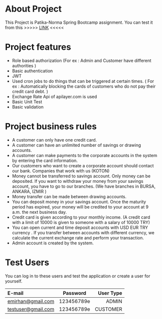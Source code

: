 # About Project
This Project is Patika-Norma Spring Bootcamp assignment.
You can test it from this >>>>> [LINK](https://emir-bank-frontend.herokuapp.com/login) <<<<<
# Project features
- Role based authorization (For ex : Admin and Customer have different authorities )
- Basic authentication
- JWT
- Used cron jobs to do things that can be triggered at certain times. ( For ex : Automatically blocking the cards of customers who do not pay their credit card debt. )
- Exchange Rate Api of apilayer.com is used
- Basic Unit Test
- Basic validation
# Project business rules
- A customer can only have one credit card.
- A customer can have an unlimited number of savings or drawing accounts.
- A customer can make payments to the corporate accounts in the system by entering the card information.
- Our customers who want to create a corporate account should contact our bank. Companies that work with us (KOTON)
- Money cannot be transferred to savings account. Only money can be deposited. If you want to withdraw your money from your savings account, you have to go to our branches. (We have branches in BURSA, ANKARA, IZMIR )
- Money transfer can be made between drawing accounts.
- You can deposit money in your savings account. Once the maturity period has expired, your money will be credited to your account at 9 a.m. the next business day.
- Credit card is given according to your monthly income. (A credit card with a limit of 10000 is given to someone with a salary of 10000 TRY)
- You can open current and time deposit accounts with USD EUR TRY currency . If you transfer between accounts with different currency, we calculate the current exchange rate and perform your transaction.
- Admin account is created by the system.
# Test Users
You can log in to these users and test the application or create a user for yourself.

| E-mail  | Password  | User Type |
| :------------ |:---------------:| -----:|
| emirhan@gmail.com     | 123456789e | ADMIN |
| testuser@gmail.com      | 123456789e| CUSTOMER  |

